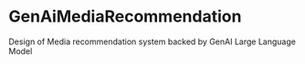 # GenAiMediaRecommendation
Design of Media recommendation system backed by GenAI Large Language Model
